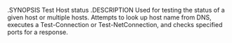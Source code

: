 .SYNOPSIS
    Test Host status
.DESCRIPTION
    Used for testing the status of a given host or multiple hosts.
    Attempts to look up host name from DNS, executes a Test-Connection or Test-NetConnection, 
    and checks specified ports for a response.
    
